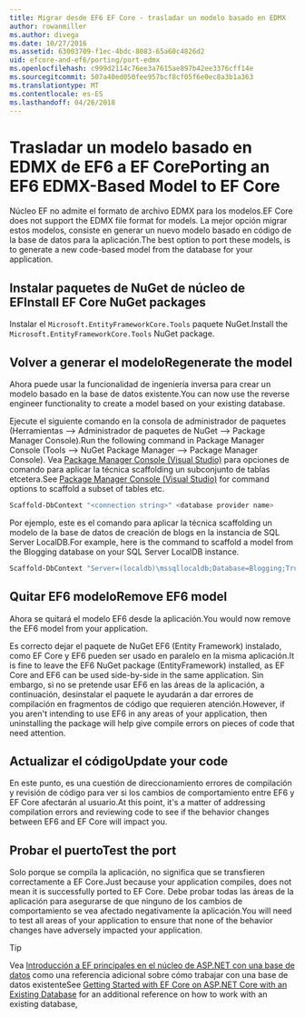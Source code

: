 ```yaml
---
title: Migrar desde EF6 EF Core - trasladar un modelo basado en EDMX
author: rowanmiller
ms.author: divega
ms.date: 10/27/2016
ms.assetid: 63003709-f1ec-4bdc-8083-65a60c4826d2
uid: efcore-and-ef6/porting/port-edmx
ms.openlocfilehash: c999d2114c76ee3a7615ae897b42ee3376cff14e
ms.sourcegitcommit: 507a40ed050fee957bcf8cf05f6e0ec8a3b1a363
ms.translationtype: MT
ms.contentlocale: es-ES
ms.lasthandoff: 04/26/2018
---
```

# <a name="porting-an-ef6-edmx-based-model-to-ef-core"></a><span data-ttu-id="1bfb4-102">Trasladar un modelo basado en EDMX de EF6 a EF Core</span><span class="sxs-lookup"><span data-stu-id="1bfb4-102">Porting an EF6 EDMX-Based Model to EF Core</span></span>

<span data-ttu-id="1bfb4-103">Núcleo EF no admite el formato de archivo EDMX para los modelos.</span><span class="sxs-lookup"><span data-stu-id="1bfb4-103">EF Core does not support the EDMX file format for models.</span></span> <span data-ttu-id="1bfb4-104">La mejor opción migrar estos modelos, consiste en generar un nuevo modelo basado en código de la base de datos para la aplicación.</span><span class="sxs-lookup"><span data-stu-id="1bfb4-104">The best option to port these models, is to generate a new code-based model from the database for your application.</span></span>

## <a name="install-ef-core-nuget-packages"></a><span data-ttu-id="1bfb4-105">Instalar paquetes de NuGet de núcleo de EF</span><span class="sxs-lookup"><span data-stu-id="1bfb4-105">Install EF Core NuGet packages</span></span>

<span data-ttu-id="1bfb4-106">Instalar el `Microsoft.EntityFrameworkCore.Tools` paquete NuGet.</span><span class="sxs-lookup"><span data-stu-id="1bfb4-106">Install the `Microsoft.EntityFrameworkCore.Tools` NuGet package.</span></span>

## <a name="regenerate-the-model"></a><span data-ttu-id="1bfb4-107">Volver a generar el modelo</span><span class="sxs-lookup"><span data-stu-id="1bfb4-107">Regenerate the model</span></span>

<span data-ttu-id="1bfb4-108">Ahora puede usar la funcionalidad de ingeniería inversa para crear un modelo basado en la base de datos existente.</span><span class="sxs-lookup"><span data-stu-id="1bfb4-108">You can now use the reverse engineer functionality to create a model based on your existing database.</span></span>

<span data-ttu-id="1bfb4-109">Ejecute el siguiente comando en la consola de administrador de paquetes (Herramientas –> Administrador de paquetes de NuGet –> Package Manager Console).</span><span class="sxs-lookup"><span data-stu-id="1bfb4-109">Run the following command in Package Manager Console (Tools –> NuGet Package Manager –> Package Manager Console).</span></span> <span data-ttu-id="1bfb4-110">Vea [Package Manager Console (Visual Studio)](../../core/miscellaneous/cli/powershell.md) para opciones de comando para aplicar la técnica scaffolding un subconjunto de tablas etcetera.</span><span class="sxs-lookup"><span data-stu-id="1bfb4-110">See [Package Manager Console (Visual Studio)](../../core/miscellaneous/cli/powershell.md) for command options to scaffold a subset of tables etc.</span></span>

``` powershell
Scaffold-DbContext "<connection string>" <database provider name>
```

<span data-ttu-id="1bfb4-111">Por ejemplo, este es el comando para aplicar la técnica scaffolding un modelo de la base de datos de creación de blogs en la instancia de SQL Server LocalDB.</span><span class="sxs-lookup"><span data-stu-id="1bfb4-111">For example, here is the command to scaffold a model from the Blogging database on your SQL Server LocalDB instance.</span></span>

``` powershell
Scaffold-DbContext "Server=(localdb)\mssqllocaldb;Database=Blogging;Trusted_Connection=True;" Microsoft.EntityFrameworkCore.SqlServer
```

## <a name="remove-ef6-model"></a><span data-ttu-id="1bfb4-112">Quitar EF6 modelo</span><span class="sxs-lookup"><span data-stu-id="1bfb4-112">Remove EF6 model</span></span>

<span data-ttu-id="1bfb4-113">Ahora se quitará el modelo EF6 desde la aplicación.</span><span class="sxs-lookup"><span data-stu-id="1bfb4-113">You would now remove the EF6 model from your application.</span></span>

<span data-ttu-id="1bfb4-114">Es correcto dejar el paquete de NuGet EF6 (Entity Framework) instalado, como EF Core y EF6 pueden ser usado en paralelo en la misma aplicación.</span><span class="sxs-lookup"><span data-stu-id="1bfb4-114">It is fine to leave the EF6 NuGet package (EntityFramework) installed, as EF Core and EF6 can be used side-by-side in the same application.</span></span> <span data-ttu-id="1bfb4-115">Sin embargo, si no se pretende usar EF6 en las áreas de la aplicación, a continuación, desinstalar el paquete le ayudarán a dar errores de compilación en fragmentos de código que requieren atención.</span><span class="sxs-lookup"><span data-stu-id="1bfb4-115">However, if you aren't intending to use EF6 in any areas of your application, then uninstalling the package will help give compile errors on pieces of code that need attention.</span></span>

## <a name="update-your-code"></a><span data-ttu-id="1bfb4-116">Actualizar el código</span><span class="sxs-lookup"><span data-stu-id="1bfb4-116">Update your code</span></span>

<span data-ttu-id="1bfb4-117">En este punto, es una cuestión de direccionamiento errores de compilación y revisión de código para ver si los cambios de comportamiento entre EF6 y EF Core afectarán al usuario.</span><span class="sxs-lookup"><span data-stu-id="1bfb4-117">At this point, it's a matter of addressing compilation errors and reviewing code to see if the behavior changes between EF6 and EF Core will impact you.</span></span>

## <a name="test-the-port"></a><span data-ttu-id="1bfb4-118">Probar el puerto</span><span class="sxs-lookup"><span data-stu-id="1bfb4-118">Test the port</span></span>

<span data-ttu-id="1bfb4-119">Solo porque se compila la aplicación, no significa que se transfieren correctamente a EF Core.</span><span class="sxs-lookup"><span data-stu-id="1bfb4-119">Just because your application compiles, does not mean it is successfully ported to EF Core.</span></span> <span data-ttu-id="1bfb4-120">Debe probar todas las áreas de la aplicación para asegurarse de que ninguno de los cambios de comportamiento se vea afectado negativamente la aplicación.</span><span class="sxs-lookup"><span data-stu-id="1bfb4-120">You will need to test all areas of your application to ensure that none of the behavior changes have adversely impacted your application.</span></span>

> [!TIP]
> <span data-ttu-id="1bfb4-121">Vea [Introducción a EF principales en el núcleo de ASP.NET con una base de datos](xref:core/get-started/aspnetcore/existing-db) como una referencia adicional sobre cómo trabajar con una base de datos existente</span><span class="sxs-lookup"><span data-stu-id="1bfb4-121">See [Getting Started with EF Core on ASP.NET Core with an Existing Database](xref:core/get-started/aspnetcore/existing-db) for an additional reference on how to work with an existing database,</span></span> 
